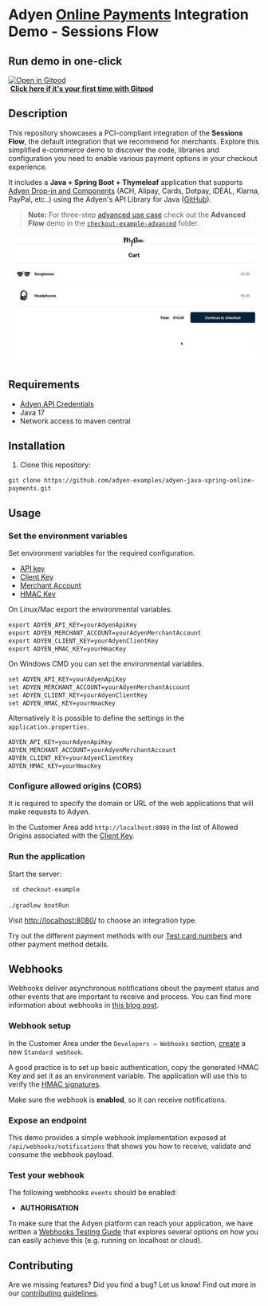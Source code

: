 # Adyen [Online Payments](https://docs.adyen.com/online-payments) Integration Demo - Sessions Flow

## Run demo in one-click

[![Open in Gitpod](https://gitpod.io/button/open-in-gitpod.svg)](https://gitpod.io/#https://github.com/adyen-examples/adyen-java-spring-online-payments/tree/main/checkout-example)  
&nbsp;[**Click here if it's your first time with Gitpod**](https://github.com/adyen-examples/.github/blob/main/pages/gitpod-get-started.md)

## Description

This repository showcases a PCI-compliant integration of the **Sessions Flow**, the default integration that we recommend for merchants. Explore this simplified e-commerce demo to discover the code, libraries and configuration you need to enable various payment options in your checkout experience.  

It includes a **Java + Spring Boot + Thymeleaf** application that supports [Adyen Drop-in and Components](https://docs.adyen.com/online-payments/build-your-integration) 
(ACH, Alipay, Cards, Dotpay, iDEAL, Klarna, PayPal, etc..) using the Adyen's API Library for Java ([GitHub](https://github.com/Adyen/adyen-java-api-library)).   

      
> **Note:**
For three-step [advanced use case](https://docs.adyen.com/online-payments/build-your-integration/additional-use-cases/) check out the **Advanced Flow** demo in the [`checkout-example-advanced`](../checkout-example-advanced) folder.

![Card checkout demo](src/main/resources/static/images/cardcheckout.gif)


## Requirements

- [Adyen API Credentials](https://docs.adyen.com/development-resources/api-credentials/)
- Java 17
- Network access to maven central

## Installation

1. Clone this repository:

```
git clone https://github.com/adyen-examples/adyen-java-spring-online-payments.git
```

## Usage

### Set the environment variables
Set environment variables for the required configuration.
* [API key](https://docs.adyen.com/user-management/how-to-get-the-api-key)
* [Client Key](https://docs.adyen.com/user-management/client-side-authentication)
* [Merchant Account](https://docs.adyen.com/account/account-structure)
* [HMAC Key](https://docs.adyen.com/development-resources/webhooks/verify-hmac-signatures)


On Linux/Mac export the environmental variables.
```shell
export ADYEN_API_KEY=yourAdyenApiKey
export ADYEN_MERCHANT_ACCOUNT=yourAdyenMerchantAccount
export ADYEN_CLIENT_KEY=yourAdyenClientKey
export ADYEN_HMAC_KEY=yourHmacKey
```

On Windows CMD you can set the environmental variables.
```shell
set ADYEN_API_KEY=yourAdyenApiKey
set ADYEN_MERCHANT_ACCOUNT=yourAdyenMerchantAccount
set ADYEN_CLIENT_KEY=yourAdyenClientKey
set ADYEN_HMAC_KEY=yourHmacKey
```

Alternatively it is possible to define the settings in the `application.properties`.
```# application.properties
ADYEN_API_KEY=yourAdyenApiKey
ADYEN_MERCHANT_ACCOUNT=yourAdyenMerchantAccount
ADYEN_CLIENT_KEY=yourAdyenClientKey
ADYEN_HMAC_KEY=yourHmacKey
```

### Configure allowed origins (CORS)

It is required to specify the domain or URL of the web applications that will make requests to Adyen.

In the Customer Area add `http://localhost:8080` in the list of Allowed Origins associated with the [Client Key](https://docs.adyen.com/user-management/client-side-authentication).

### Run the application

Start the server:

```
 cd checkout-example
    
./gradlew bootRun
```

Visit [http://localhost:8080/](http://localhost:8080/) to choose an integration type.

Try out the different payment methods with our [Test card numbers](https://docs.adyen.com/development-resources/test-cards/test-card-numbers) and other payment method details.

## Webhooks

Webhooks deliver asynchronous notifications obout the payment status and other events that are important to receive and process. 
You can find more information about webhooks in [this blog post](https://www.adyen.com/knowledge-hub/consuming-webhooks).

### Webhook setup

In the Customer Area under the `Developers → Webhooks` section, [create](https://docs.adyen.com/development-resources/webhooks/#set-up-webhooks-in-your-customer-area) a new `Standard webhook`.

A good practice is to set up basic authentication, copy the generated HMAC Key and set it as an environment variable. The application will use this to verify the [HMAC signatures](https://docs.adyen.com/development-resources/webhooks/verify-hmac-signatures/).

Make sure the webhook is **enabled**, so it can receive notifications.

### Expose an endpoint

This demo provides a simple webhook implementation exposed at `/api/webhooks/notifications` that shows you how to receive, validate and consume the webhook payload.

### Test your webhook

The following webhooks `events` should be enabled:
* **AUTHORISATION**


To make sure that the Adyen platform can reach your application, we have written a [Webhooks Testing Guide](https://github.com/adyen-examples/.github/blob/main/pages/webhooks-testing.md)
that explores several options on how you can easily achieve this (e.g. running on localhost or cloud).

## Contributing
Are we missing features? Did you find a bug? Let us know!
Find out more in our [contributing guidelines](https://github.com/adyen-examples/.github/blob/main/CONTRIBUTING.md).
